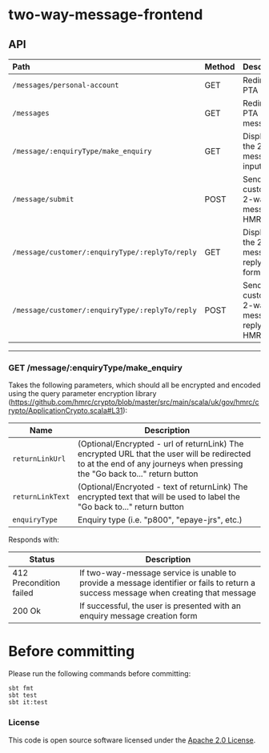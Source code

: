 
# two-way-message-frontend

## API
| Path                                                | Method | Description                                  |
|:----------------------------------------------------|:-------|----------------------------------------------|
| ```/messages/personal-account```                    | GET    | Redirect to PTA home                         |  
| ```/messages```                                     | GET    | Redirect to PTA messages                     |
| ```/message/:enquiryType/make_enquiry```            | GET    | Displays the 2-way message input form        |
| ```/message/submit```                               | POST   | Sends a customer 2-way message to HMRC       |
| ```/message/customer/:enquiryType/:replyTo/reply``` | GET    | Displays the 2-way message reply input form  | 
| ```/message/customer/:enquiryType/:replyTo/reply``` | POST   | Sends a customer 2-way message reply to HMRC |
--------------------------------------------------------------------------------------------------------------- 
 
 ### GET /message/:enquiryType/make_enquiry
 
 Takes the following parameters, which should all be encrypted and encoded using the query parameter encryption library (https://github.com/hmrc/crypto/blob/master/src/main/scala/uk/gov/hmrc/crypto/ApplicationCrypto.scala#L31):
 
 | Name                 | Description |
 | -------------------- | ----------- |
 | `returnLinkUrl`      | (Optional/Encrypted - url of returnLink) The encrypted URL that the user will be redirected to at the end of any journeys when pressing the "Go back to..." return button |
 | `returnLinkText`     | (Optional/Encryoted - text of returnLink) The encrypted text that will be used to label the "Go back to..." return button |
 | `enquiryType`        | Enquiry type (i.e. "p800", "epaye-jrs", etc.) |
 
 Responds with:
 
 | Status                        | Description |
 | ----------------------------- | ----------- |
 | 412 Precondition failed       | If two-way-message service is unable to provide a message identifier or fails to return a success message when creating that message |
 | 200 Ok                        | If successful, the user is presented with an enquiry message creation form|
 
# Before committing
Please run the following commands before committing:
```shell script
sbt fmt
sbt test
sbt it:test
```

### License

This code is open source software licensed under the [Apache 2.0 License]("http://www.apache.org/licenses/LICENSE-2.0.html").





